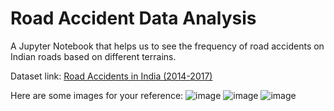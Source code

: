# Road Accident Data Analysis
A Jupyter Notebook that helps us to see the frequency of road accidents on Indian roads based on different terrains.

Dataset link:
[Road Accidents in India (2014-2017)](https://www.kaggle.com/datasets/greeshmagirish/road-accidents-in-india-20142017)

Here are some images for your reference:
![image](https://github.com/devasaya2003/Road-Accident-Analysis/assets/101182781/6e604386-ccc4-4bce-a588-113a2acfd585)
![image](https://github.com/devasaya2003/Road-Accident-Analysis/assets/101182781/58676e26-20d8-4538-91ae-1efbc6ea6dcb)
![image](https://github.com/devasaya2003/Road-Accident-Analysis/assets/101182781/45caac4b-3413-41a0-a302-0f8728c880ac)


